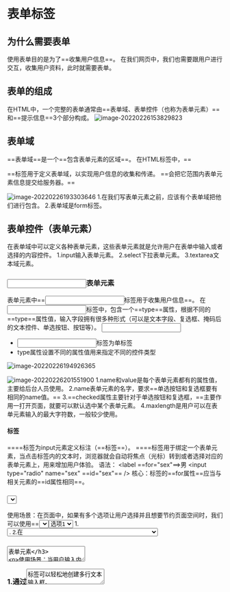 # 表单标签
## 为什么需要表单
使用表单目的是为了==收集用户信息==。
在我们网页中，我们也需要跟用户进行交互，收集用户资料，此时就需要表单。
## 表单的组成
在HTML中，一个完整的表单通常由==表单域、表单控件（也称为表单元素）==和==提示信息==3个部分构成。
![image-20220226153829823](C:\Users\云轍\AppData\Roaming\Typora\typora-user-images\image-20220226153829823.png)
## 表单域
==表单域==是一个==包含表单元素的区域==。
在HTML标签中，==<form>==标签用于定义表单域，以实现用户信息的收集和传递。
==<form>会把它范围内表单元素信息提交给服务器。==

![image-20220226193303646](C:\Users\云轍\AppData\Roaming\Typora\typora-user-images\image-20220226193303646.png)
1.在我们写表单元素之前，应该有个表单域把他们进行包含。
2.表单域是form标签。
## 表单控件（表单元素）
在表单域中可以定义各种表单元素，这些表单元素就是允许用户在表单中输入或者选择的内容控件。
1.input输入表单元素。
2.select下拉表单元素。
3.textarea文本域元素。
### <input>表单元素
表单元素中==<input>标签用于收集用户信息==。
在<input>标签中，包含一个==type==属性，根据不同的==type==属性值，输入字段拥有很多种形式（可以是文本字段、复选框、掩码后的文本控件、单选按钮、按钮等）。
<input type="属性值" />
+ <input />标签为单标签
+ type属性设置不同的属性值用来指定不同的控件类型

![image-20220226194926365](C:\Users\云轍\AppData\Roaming\Typora\typora-user-images\image-20220226194926365.png)

![image-20220226201551900](C:\Users\云轍\AppData\Roaming\Typora\typora-user-images\image-20220226201551900.png)
1.name和value是每个表单元素都有的属性值，主要给后台人员使用。
2.name表单元素的名字，要求==单选按钮和复选框要有相同的name值。==
3.==checked属性主要针对于单选按钮和复选框，==主要作用一打开页面，就要可以默认选中某个表单元素。
4.maxlength是用户可以在表单元素输入的最大字符数，一般较少使用。
#### <label>标签
==<label>==标签为input元素定义标注（==标签==）。
==<label>==标签用于绑定一个表单元素，当点击<label>标签内的文本时，浏览器就会自动将焦点（光标）转到或者选择对应的表单元素上，用来增加用户体验。
语法：
<label ==for="sex"==>男</label>
<input type="radio" name="sex" ==id="sex"== />
核心：<label>标签的==for属性==应当与相关元素的==id属性相同==。
### <select>表单元素
使用场景：在页面中，如果有多个选项让用户选择并且想要节约页面空间时，我们可以使用==<select>==标签控件定义==下拉列表。==
语法：
<select>
	<option>选项1</option>
	<option>选项2</option>
	<option>选项3</option>
	...
</select>
1.<select>中至少包含一队<option>.
2.在<option>中定义selected="selectde"时，当前项即为默认选中项。
### <textarea>表单元素
使用场景：当用户输入内容较多的情况下，我们就不能使用文本框表单了，此时我们可以使用==<textarea>==标签。
在表单元素中，==<textarea>==标签是用于定义多行文本输入的控件。
语法：
<textarea rows="3" cols="20">
	文本内容
</textarea>
1.通过<textarea>标签可以轻松地创建多行文本输入框。
2.cols="每行中的字符数"，rows="显示的行数"，==我们在实际开发中不会使用，都是用CSS来改变大小==。